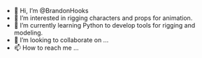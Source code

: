 - 👋 Hi, I’m @BrandonHooks
- 👀 I’m interested in rigging characters and props for animation.
- 🌱 I’m currently learning Python to develop tools for rigging and modeling.
- 💞️ I’m looking to collaborate on ...
- 📫 How to reach me ...

<!---
BrandonHooks/BrandonHooks is a ✨ special ✨ repository because its `README.md` (this file) appears on your GitHub profile.
You can click the Preview link to take a look at your changes.
--->

